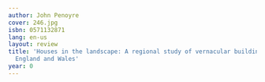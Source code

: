 ```yaml
---
author: John Penoyre
cover: 246.jpg
isbn: 0571132871
lang: en-us
layout: review
title: 'Houses in the landscape: A regional study of vernacular building styles in
  England and Wales'
year: 0
---
```


